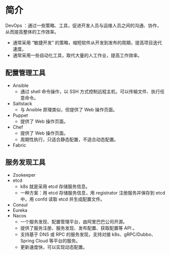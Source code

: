 # 简介

DevOps ：通过一些策略、工具，促进开发人员与运维人员之间的沟通、协作，从而提高整体的工作效率。
- 通常采用 “敏捷开发” 的策略，缩短软件从开发到发布的周期，提高项目迭代速度。
- 通常采用一些自动化工具，取代大量的人工作业，提高工作效率。

## 配置管理工具

- Ansible
  - 通过 shell 命令操作，以 SSH 方式控制远程主机，可以传输文件、执行任意命令。
- Saltstack
  - 与 Ansible 原理类似，但提供了 Web 操作页面。
- Puppet
  - 提供了 Web 操作页面。
- Chef
  - 提供了 Web 操作页面。
  - 周期性执行，只适合静态配置，不适合动态配置。
- Fabric

## 服务发现工具

- Zookeeper
- etcd
  - k8s 就是采用 etcd 存储服务信息。
  - 一种方案：用 etcd 存储服务信息，用 registrator 注册服务并保存到 etcd 中，用 confd 读取 etcd 并生成配置文件。
- Consul
- Eureka
- Nacos
  - 一个服务发现、配置管理平台，由阿里巴巴公司开源。
  - 提供了服务注册、服务发现、发布配置、获取配置等 API 。
  - 支持基于 DNS 或 RPC 的服务发现，支持对接 k8s、gRPC/Dubbo、Spring Cloud 等平台的服务。
  - 更新速度快，可以实现动态配置。
